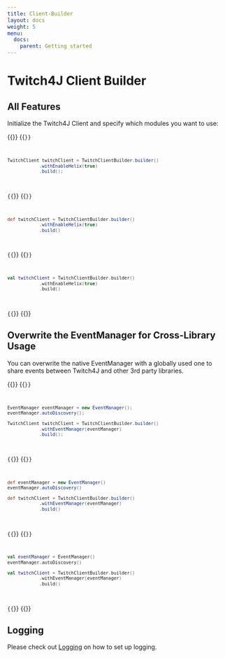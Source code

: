 ```yaml
---
title: Client-Builder
layout: docs
weight: 5
menu: 
  docs:
    parent: Getting started
---
```


# Twitch4J Client Builder

## All Features
Initialize the Twitch4J Client and specify which modules you want to use:

{{<codeblocks>}}
{{<code Java>}}
```java
TwitchClient twitchClient = TwitchClientBuilder.builder()
            .withEnableHelix(true)
            .build();
```
{{</code>}}
{{<code Groovy>}}
```groovy
def twitchClient = TwitchClientBuilder.builder()
            .withEnableHelix(true)
            .build()
```
{{</code>}}
{{<code Kotlin>}}
```kotlin
val twitchClient = TwitchClientBuilder.builder()
            .withEnableHelix(true)
            .build()
```
{{</code>}}
{{</codeblocks>}}

## Overwrite the EventManager for Cross-Library Usage

You can overwrite the native EventManager with a globally used one to share events between Twitch4J and other 3rd party libraries.

{{<codeblocks>}}
{{<code Java>}}
```java
EventManager eventManager = new EventManager();
eventManager.autoDiscovery();

TwitchClient twitchClient = TwitchClientBuilder.builder()
            .withEventManager(eventManager)
            .build();
```
{{</code>}}
{{<code Groovy>}}
```groovy
def eventManager = new EventManager()
eventManager.autoDiscovery()

def twitchClient = TwitchClientBuilder.builder()
            .withEventManager(eventManager)
            .build()
```
{{</code>}}
{{<code Kotlin>}}
```kotlin
val eventManager = EventManager()
eventManager.autoDiscovery()

val twitchClient = TwitchClientBuilder.builder()
            .withEventManager(eventManager)
            .build()
```
{{</code>}}
{{</codeblocks>}}

## Logging

Please check out [Logging](../logging) on how to set up logging.
